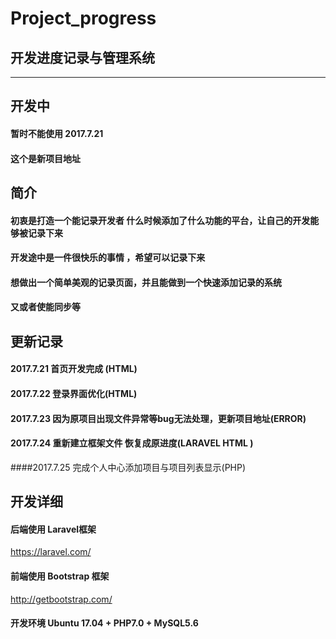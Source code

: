 # Project_progress



## 开发进度记录与管理系统 ##

****

## 开发中

#### 暂时不能使用 2017.7.21
#### 这个是新项目地址

## 简介

#### 初衷是打造一个能记录开发者 什么时候添加了什么功能的平台，让自己的开发能够被记录下来

#### 开发途中是一件很快乐的事情 ，希望可以记录下来

#### 想做出一个简单美观的记录页面，并且能做到一个快速添加记录的系统 

#### 又或者使能同步等

## 更新记录

####  2017.7.21 首页开发完成 (HTML)

#### 2017.7.22 登录界面优化(HTML)

#### 2017.7.23 因为原项目出现文件异常等bug无法处理，更新项目地址(ERROR)

#### 2017.7.24 重新建立框架文件 恢复成原进度(LARAVEL  HTML )

####2017.7.25 完成个人中心添加项目与项目列表显示(PHP)

####

## 开发详细

#### 后端使用 Laravel框架 

https://laravel.com/

#### 前端使用 Bootstrap 框架

http://getbootstrap.com/

#### 开发环境  Ubuntu 17.04 + PHP7.0 + MySQL5.6

